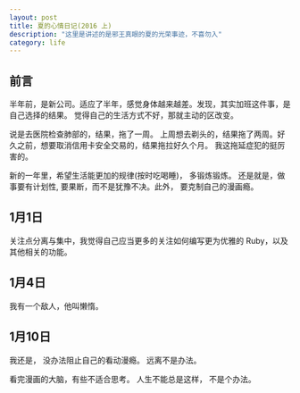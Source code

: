```yaml
---
layout: post
title: 夏的心情日记(2016 上)
description: "这里是讲述的是邪王真眼的夏的光荣事迹，不喜勿入"
category: life
---
```


## 前言

半年前，是新公司。适应了半年，感觉身体越来越差。发现，其实加班这件事，是自己选择的结果。 觉得自己的生活方式不好，那就主动的区改变。

说是去医院检查肺部的，结果，拖了一周。 上周想去剃头的，结果拖了两周。好久之前，想要取消信用卡安全交易的，结果拖拉好久个月。
我这拖延症犯的挺厉害的。

新的一年里，希望生活能更加的规律(按时吃喝睡)， 多锻炼锻炼。 还是就是，做事要有计划性, 要果断，而不是犹豫不决。此外， 要克制自己的漫画瘾。

## 1月1日

关注点分离与集中，我觉得自己应当更多的关注如何编写更为优雅的 Ruby，以及其他相关的功能。

## 1月4日

我有一个敌人，他叫懒惰。


## 1月10日

我还是， 没办法阻止自己的看动漫瘾。 远离不是办法。

看完漫画的大脑，有些不适合思考。 人生不能总是这样， 不是个办法。
